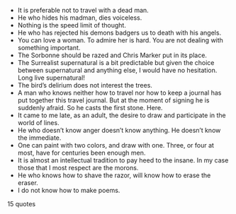  - It is preferable not to travel with a dead man.
 - He who hides his madman, dies voiceless.
 - Nothing is the speed limit of thought.
 - He who has rejected his demons badgers us to death with his angels.
 - You can love a woman. To admire her is hard. You are not dealing with something important.
 - The Sorbonne should be razed and Chris Marker put in its place.
 - The Surrealist supernatural is a bit predictable but given the choice between supernatural and anything else, I would have no hesitation. Long live supernatural!
 - The bird’s delirium does not interest the trees.
 - A man who knows neither how to travel nor how to keep a journal has put together this travel journal. But at the moment of signing he is suddenly afraid. So he casts the first stone. Here.
 - It came to me late, as an adult, the desire to draw and participate in the world of lines.
 - He who doesn’t know anger doesn’t know anything. He doesn’t know the immediate.
 - One can paint with two colors, and draw with one. Three, or four at most, have for centuries been enough men.
 - It is almost an intellectual tradition to pay heed to the insane. In my case those that I most respect are the morons.
 - He who knows how to shave the razor, will know how to erase the eraser.
 - I do not know how to make poems.

15 quotes